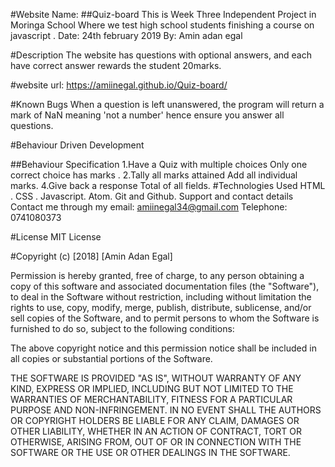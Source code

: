 #Website Name:
##Quiz-board
This is Week Three Independent Project in Moringa School Where we test high school students finishing a course on javascript . Date: 24th february 2019 By: Amin adan egal

#Description
The website has questions with optional answers, and each have correct answer rewards the student 20marks.

#website url: https://amiinegal.github.io/Quiz-board/

#Known Bugs
When a question is left unanswered, the program will return a mark of NaN meaning 'not a number' hence ensure you answer all questions.

#Behaviour Driven Development

##Behaviour	Specification
1.Have a Quiz with multiple choices	Only one correct choice has marks .
2.Tally all marks attained	Add all individual marks.
4.Give back a response	Total of all fields.
#Technologies Used
HTML .
CSS .
Javascript.
Atom.
Git and Github.
Support and contact details
Contact me through my email: amiinegal34@gmail.com
Telephone: 0741080373

#License
MIT License

#Copyright (c) [2018] [Amin Adan Egal]

Permission is hereby granted, free of charge, to any person obtaining a copy of this software and associated documentation files (the "Software"), to deal in the Software without restriction, including without limitation the rights to use, copy, modify, merge, publish, distribute, sublicense, and/or sell copies of the Software, and to permit persons to whom the Software is furnished to do so, subject to the following conditions:

The above copyright notice and this permission notice shall be included in all copies or substantial portions of the Software.

THE SOFTWARE IS PROVIDED "AS IS", WITHOUT WARRANTY OF ANY KIND, EXPRESS OR IMPLIED, INCLUDING BUT NOT LIMITED TO THE WARRANTIES OF MERCHANTABILITY, FITNESS FOR A PARTICULAR PURPOSE AND NON-INFRINGEMENT. IN NO EVENT SHALL THE AUTHORS OR COPYRIGHT HOLDERS BE LIABLE FOR ANY CLAIM, DAMAGES OR OTHER LIABILITY, WHETHER IN AN ACTION OF CONTRACT, TORT OR OTHERWISE, ARISING FROM, OUT OF OR IN CONNECTION WITH THE SOFTWARE OR THE USE OR OTHER DEALINGS IN THE SOFTWARE.
